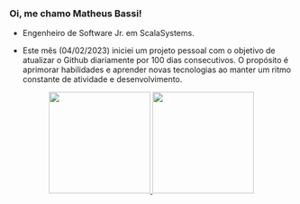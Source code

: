 ### Oi, me chamo Matheus Bassi!

- Engenheiro de Software Jr. em ScalaSystems.

- Este mês (04/02/2023) iniciei um projeto pessoal com o objetivo de atualizar o Github diariamente por 100 dias consecutivos. O propósito é aprimorar habilidades e aprender novas tecnologias ao manter um ritmo constante de atividade e desenvolvimento.

<div align="center">
  <a href="https://github.com/mtbassi">
  <img height="180em" src="https://github-readme-stats.vercel.app/api?username=mtbassi&show_icons=true&theme=dark&include_all_commits=true&count_private=true"/>
  <img height="180em" src="https://github-readme-stats.vercel.app/api/top-langs/?username=mtbassi&layout=compact&langs_count=7&theme=dark"/>
</div>
